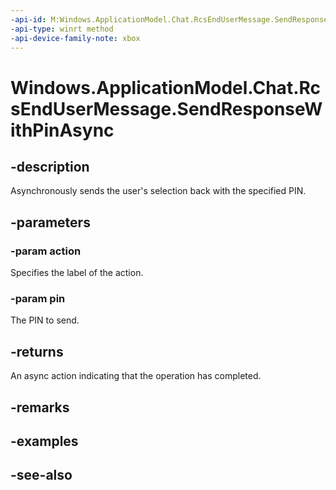 ```yaml
---
-api-id: M:Windows.ApplicationModel.Chat.RcsEndUserMessage.SendResponseWithPinAsync(Windows.ApplicationModel.Chat.RcsEndUserMessageAction,System.String)
-api-type: winrt method
-api-device-family-note: xbox
---
```


<!-- Method syntax
public Windows.Foundation.IAsyncAction SendResponseWithPinAsync(Windows.ApplicationModel.Chat.RcsEndUserMessageAction action, System.String pin)
-->

# Windows.ApplicationModel.Chat.RcsEndUserMessage.SendResponseWithPinAsync

## -description
Asynchronously sends the user's selection back with the specified PIN.

## -parameters
### -param action
Specifies the label of the action.

### -param pin
The PIN to send.

## -returns
An async action indicating that the operation has completed.

## -remarks

## -examples

## -see-also
